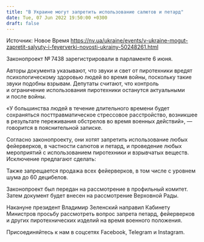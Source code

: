 ```yaml
---
title: "В Украине могут запретить использование салютов и петард"
date: Tue, 07 Jun 2022 19:50:00 +0300
draft: false
---
```

Источник: Новое Время https://nv.ua/ukraine/events/v-ukraine-mogut-zapretit-salyuty-i-feyerverki-novosti-ukrainy-50248261.html


 Законопроект № 7438 зарегистрировали в парламенте 6 июня.

Авторы документа указывают, что звуки и свет от пиротехники вредят психологическому здоровью людей во время войны, поскольку такие звуки подобны взрывам. Депутаты считают, что контроль и ограничение использования пиротехники останутся актуальными и после войны.

«У большинства людей в течение длительного времени будет сохраняться посттравматическое стрессовое расстройство, возникшее в результате переживания обстрелов во время военных действий», — говорится в пояснительной записке.

Согласно законопроекту, они хотят запретить использование любых фейерверков, в частности салютов и петард, и проведение любых мероприятий с использованием пиротехники и взрывчатых веществ. Исключение предлагают сделать:

Также запрещается продажа всех фейерверков, в том числе с уровнем шума до 60 децибелов.

Законопроект был передан на рассмотрение в профильный комитет. Затем документ будет внесен на рассмотрение Верховной Рады.

Накануне президент Владимир Зеленский направил Кабинету Министров просьбу рассмотреть вопрос запрета петард, фейерверков и других пиротехнических изделий на время военного положения.

Присоединяйтесь к нам в соцсетях Facebook, Telegram и Instagram.
